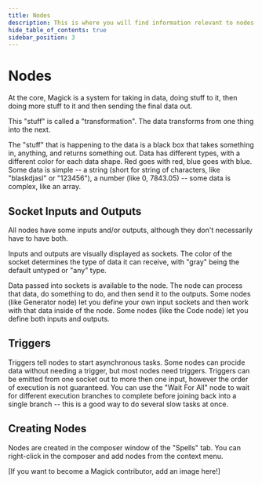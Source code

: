 ```yaml
---
title: Nodes
description: This is where you will find information relevant to nodes in Magick.
hide_table_of_contents: true
sidebar_position: 3
---
```


# Nodes

At the core, Magick is a system for taking in data, doing stuff to it, then doing more stuff to it and then sending the final data out.

This "stuff" is called a "transformation". The data transforms from one thing into the next.

The "stuff" that is happening to the data is a black box that takes something in, anything, and returns something out. Data has different types, with a different color for each data shape. Red goes with red, blue goes with blue. Some data is simple -- a string (short for string of characters, like "blaskdjasl" or "123456"), a number (like 0, 7843.05) -- some data is complex, like an array.

## Socket Inputs and Outputs

All nodes have some inputs and/or outputs, although they don't necessarily have to have both.

Inputs and outputs are visually displayed as sockets. The color of the socket determines the type of data it can receive, with "gray" being the default untyped or "any" type.

Data passed into sockets is available to the node. The node can process that data, do something to do, and then send it to the outputs. Some nodes (like Generator node) let you define your own input sockets and then work with that data inside of the node. Some nodes (like the Code node) let you define both inputs and outputs.

## Triggers

Triggers tell nodes to start asynchronous tasks. Some nodes can procide data without needing a trigger, but most nodes need triggers. Triggers can be emitted from one socket out to more then one input, however the order of execution is not guaranteed. You can use the "Wait For All" node to wait for different execution branches to complete before joining back into a single branch -- this is a good way to do several slow tasks at once.

## Creating Nodes

Nodes are created in the composer window of the "Spells" tab. You can right-click in the composer and add nodes from the context menu.

[If you want to become a Magick contributor, add an image here!]